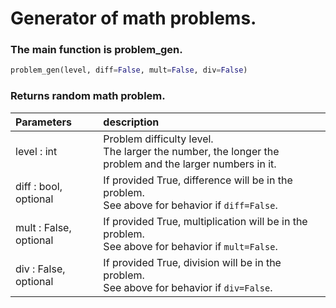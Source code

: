 # Generator of math problems.

### The main function is problem_gen.
```python
problem_gen(level, diff=False, mult=False, div=False)
```
### Returns random math problem.

| **Parameters**           | description                                                                                                 |
| :----------------------- | :---------------------------------------------------------------------------------------------------------- |
| level : int              | Problem difficulty level. <br />The larger the number, the longer the problem and the larger numbers in it. |
| diff : bool, optional    | If provided True, difference will be in the problem. <br />See above for behavior if `diff=False`.          |
| mult : False, optional   | If provided True, multiplication will be in the problem. <br />See above for behavior if `mult=False`.      |
| div : False, optional    | If provided True, division will be in the problem. <br />See above for behavior if `div=False`.          |
